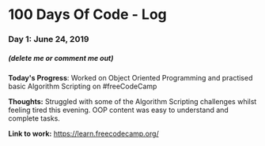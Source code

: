 # 100 Days Of Code - Log

### Day 1: June 24, 2019
##### (delete me or comment me out)

**Today's Progress**: Worked on Object Oriented Programming and practised basic Algorithm Scripting on #freeCodeCamp

**Thoughts:** Struggled with some of the Algorithm Scripting challenges whilst feeling tired this evening. OOP content was easy to understand and complete tasks.

**Link to work:** https://learn.freecodecamp.org/

